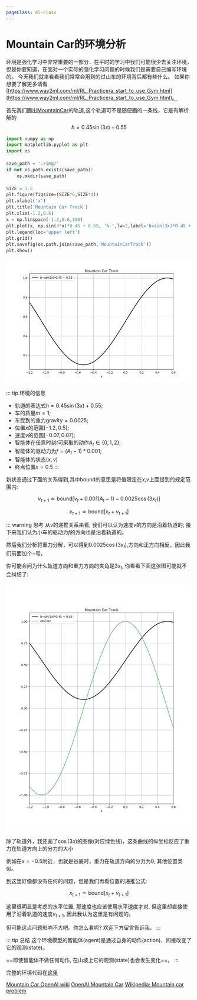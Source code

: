 ```yaml
---
pageClass: ml-class
---
```


 
# Mountain Car的环境分析

环境是强化学习中非常重要的一部分．在平时的学习中我们可能很少去关注环境，
但是你要知道，在面对一个实际的强化学习问题的时候我们是需要自己编写环境的。
今天我们就来看看我们常常会用到的过山车的环境背后都有些什么。
如果你想要了解更多请看[https://www.way2ml.com/ml/RL_Practice/a_start_to_use_Gym.html](https://www.way2ml.com/ml/RL_Practice/a_start_to_use_Gym.html)。


首先我们画出[MountainCar](https://gym.openai.com/envs/MountainCar-v0/)的轨道,这个轨道可不是随便画的一条线，它是有解析解的
$$
h = 0.45\sin(3x)+0.55
$$

```python
import numpy as np
import matplotlib.pyplot as plt
import os 

save_path = './img/'
if not os.path.exists(save_path): 
    os.mkdir(save_path)

SIZE = 1.5
plt.figure(figsize=(SIZE*6,SIZE*4))
plt.xlabel('x') 
plt.title('Mountain Car Track')
plt.xlim(-1.2,0.6)
x = np.linspace(-1.2,0.6,100)
plt.plot(x, np.sin(3*x)*0.45 + 0.55, 'k-',lw=2,label='h=sin(3x)*0.45 + 0.55')
plt.legend(loc='upper left')
plt.grid() 
plt.savefig(os.path.join(save_path,'MountainCarTrack'))
plt.show()
```

<p align='center'>
<img src='https://raw.githubusercontent.com/HuangJiaLian/DataBase0/master/uPic/MCarTrack.png'>
</p>

::: tip 环境的信息

- 轨道的表达式$h = 0.45\sin(3x)+0.55$;
- 车的质量$m=1$;
- 车受到的重力$\text{gravity} = 0.0025$;
- 位置$x$的范围$[-1.2, 0.5]$;
- 速度$v$的范围$[-0.07,0.07]$;
- 智能体在任意时刻$t$可采取的动作$A_t \in \{0,1,2\}$;
- 智能体的驱动力为$f = (A_t - 1)*0.001$;
- 智能体的状态$(x,v)$
- 终点位置$x=0.5$
:::

新状态通过下面的关系得到,其中$\text{bound}$的意思是将值限定在$x$,$v$上面提到的规定范围内:

$$
v_{t+1} \doteq \text{bound}[v_t + 0.001(A_t-1) - 0.0025\cos(3x_t)]
$$

$$
x_{t+1} \doteq \text{bound}[x_{t} + v_{t+1}]
$$



::: warning 思考
从$v$的递推关系来看, 我们可以认为速度$v$的方向是沿着轨道的; 接下来我们认为小车的驱动力$f$的方向也是沿着轨道的。

然后我们分析将重力分解，可以得到$0.0025\cos(3x_t)$,方向和正方向相反，因此我们前面加个$-$号。

你可能会问为什么轨道方向和重力方向的夹角是$3x_t$, 你看看下面这张图可能就不会纠结了:

<p align='center'>
<img src='https://raw.githubusercontent.com/HuangJiaLian/DataBase0/master/uPic/MountainCarTrack_A.png'>
</p>

除了轨道外，我还画了$\cos(3x)$的图像(对应绿色线)，这条曲线的纵坐标反应了重力在轨道方向上的分力的大小

例如在$x=-0.5$附近，也就是谷底时，重力在轨道方向的分力为$0$, 其他位置类似。

到这里好像都没有任何的问题，但是我们再看位置的递推公式:

$$
x_{t+1} \doteq \text{bound}[x_{t} + v_{t+1}]
$$

这里很明显是考虑的水平位置, 那速度也应该使用水平速度才对,
但这里却直接使用了沿着轨道的速度$v_{t+1}$, 因此我认为这里是有问题的。

但可能这点问题影响不大吧。你怎么看呢? 欢迎下方留言告诉我。
:::

::: tip 总结
这个环境模型的智能体(agent)是通过自身的动作(action)，间接改变了它的观测(state)。

==即使智能体不做任何动作, 在山坡上它的观测(state)也会发生变化==。
:::

完整的环境代码在[这里](https://github.com/openai/gym/blob/master/gym/envs/classic_control/mountain_car.py)

[Mountain Car OpenAI wiki](https://github.com/openai/gym/wiki/MountainCar-v0)
[OpenAI Mountain Car](https://gym.openai.com/envs/MountainCar-v0/)
[Wikipedia: Mountain car problem ](https://en.wikipedia.org/wiki/Mountain_car_problem)


<Livere/>